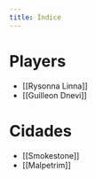 ```yaml
---
title: Índice
---
```

# Players
<!-- QueryToSerialize: LIST FROM "content/Players" -->
<!-- SerializedQuery: LIST FROM "content/Players" -->
- [[Rysonna Linna]]
- [[Guilleon Dnevi]]
<!-- SerializedQuery END -->

# Cidades
<!-- QueryToSerialize: LIST FROM #cidade -->
<!-- SerializedQuery: LIST FROM #cidade -->
- [[Smokestone]]
- [[Malpetrim]]
<!-- SerializedQuery END -->

